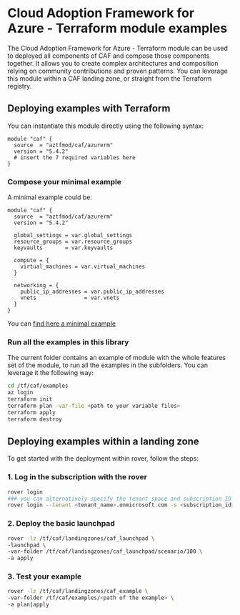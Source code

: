 # Cloud Adoption Framework for Azure - Terraform module examples

The Cloud Adoption Framework for Azure - Terraform module can be used to deployed all components of CAF and compose those components together. It allows you to create complex architectures and composition relying on community contributions and proven patterns. You can leverage this module within a CAF landing zone, or straight from the Terraform registry.

## Deploying examples with Terraform

You can instantiate this module directly using the following syntax:

```hcl
module "caf" {
  source  = "aztfmod/caf/azurerm"
  version = "5.4.2"
  # insert the 7 required variables here
}
```

### Compose your minimal example

A minimal example could be:

```hcl
module "caf" {
  source  = "aztfmod/caf/azurerm"
  version = "5.4.2"

  global_settings = var.global_settings
  resource_groups = var.resource_groups
  keyvaults       = var.keyvaults

  compute = {
    virtual_machines = var.virtual_machines
  }

  networking = {
    public_ip_addresses = var.public_ip_addresses
    vnets               = var.vnets
  }
}
```

You can [find here a minimal example](./standalone.md)

### Run all the examples in this library

The current folder contains an example of module with the whole features set of the module, to run all the examples in the subfolders. You can leverage it the following way:

```bash
cd /tf/caf/examples
az login
terraform init
terraform plan -var-file <path to your variable files>
terraform apply
terraform destroy
```

## Deploying examples within a landing zone

To get started with the deployment within rover, follow the steps:

### 1. Log in the subscription with the rover

```bash
rover login
### you can alternatively specify the tenant space and subscription ID on command line arguments:
rover login --tenant <tenant_name>.onmicrosoft.com -s <subscription_id>
```

### 2. Deploy the basic launchpad

```bash
rover -lz /tf/caf/landingzones/caf_launchpad \
-launchpad \
-var-folder /tf/caf/landingzones/caf_launchpad/scenario/100 \
-a apply
```

### 3. Test your example

```bash
rover -lz /tf/caf/landingzones/caf_example \
-var-folder /tf/caf/examples/<path of the example> \
-a plan|apply
```
